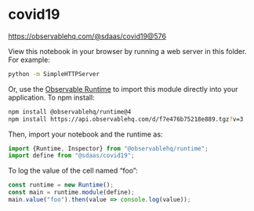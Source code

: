 # covid19

https://observablehq.com/@sdaas/covid19@576

View this notebook in your browser by running a web server in this folder. For
example:

~~~sh
python -m SimpleHTTPServer
~~~

Or, use the [Observable Runtime](https://github.com/observablehq/runtime) to
import this module directly into your application. To npm install:

~~~sh
npm install @observablehq/runtime@4
npm install https://api.observablehq.com/d/f7e476b75218e889.tgz?v=3
~~~

Then, import your notebook and the runtime as:

~~~js
import {Runtime, Inspector} from "@observablehq/runtime";
import define from "@sdaas/covid19";
~~~

To log the value of the cell named “foo”:

~~~js
const runtime = new Runtime();
const main = runtime.module(define);
main.value("foo").then(value => console.log(value));
~~~
